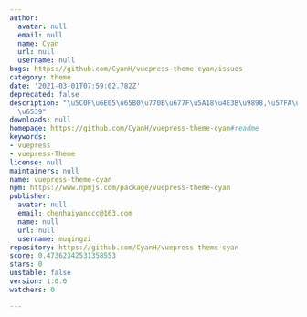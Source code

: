 ```yaml
---
author:
  avatar: null
  email: null
  name: Cyan
  url: null
  username: null
bugs: https://github.com/CyanH/vuepress-theme-cyan/issues
category: theme
date: '2021-03-01T07:59:02.782Z'
deprecated: false
description: "\u5C0F\u6E05\u65B0\u770B\u677F\u5A18\u4E3B\u9898,\u57FA\u4E8Evuepress-theme-ting\u4FEE\
  \u6539"
downloads: null
homepage: https://github.com/CyanH/vuepress-theme-cyan#readme
keywords:
- vuepress
- vuepress-Theme
license: null
maintainers: null
name: vuepress-theme-cyan
npm: https://www.npmjs.com/package/vuepress-theme-cyan
publisher:
  avatar: null
  email: chenhaiyanccc@163.com
  name: null
  url: null
  username: muqingzi
repository: https://github.com/CyanH/vuepress-theme-cyan
score: 0.47362342531358553
stars: 0
unstable: false
version: 1.0.0
watchers: 0

---
```


